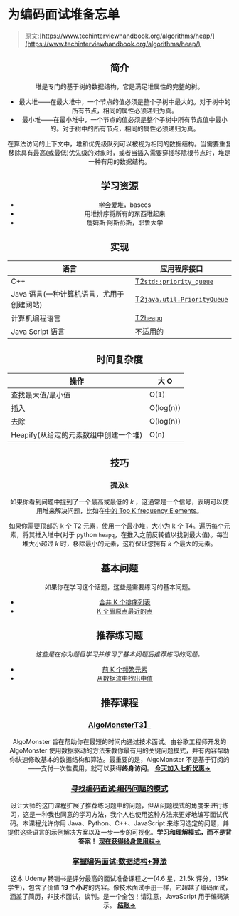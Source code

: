 # 为编码面试堆备忘单

> 原文:[https://www.techinterviewhandbook.org/algorithms/heap/](https://www.techinterviewhandbook.org/algorithms/heap/)

<header>

## 简介[](#introduction "Direct link to heading")

堆是专门的基于树的数据结构，它是满足堆属性的完整的树。

*   最大堆——在最大堆中，一个节点的值必须是整个子树中最大的。对于树中的所有节点，相同的属性必须递归为真。
*   最小堆——在最小堆中，一个节点的值必须是整个子树中所有节点值中最小的。对于树中的所有节点，相同的属性必须递归为真。

在算法访问的上下文中，堆和优先级队列可以被视为相同的数据结构。当需要重复移除具有最高(或最低)优先级的对象时，或者当插入需要穿插移除根节点时，堆是一种有用的数据结构。

## 学习资源[](#learning-resources "Direct link to heading")

*   [学会爱堆](https://medium.com/basecs/learning-to-love-heaps-cef2b273a238)，basecs
*   用堆排序将所有的东西堆起来
*   詹姆斯·阿斯彭斯，耶鲁大学

## 实现[](#implementations "Direct link to heading")

| 语言 | 应用程序接口 |
| --- | --- |
| C++ | [T2`std::priority_queue`](https://docs.microsoft.com/en-us/cpp/standard-library/priority-queue-class) |
| Java 语言(一种计算机语言，尤用于创建网站) | [T2`java.util.PriorityQueue`](https://docs.oracle.com/javase/10/docs/api/java/util/PriorityQueue.html) |
| 计算机编程语言 | [T2`heapq`](https://docs.python.org/library/heapq.html) |
| Java Script 语言 | 不适用的 |

## 时间复杂度[](#time-complexity "Direct link to heading")

| 操作 | 大 O |
| --- | --- |
| 查找最大值/最小值 | O(1) |
| 插入 | O(log(n)) |
| 去除 | O(log(n)) |
| Heapify(从给定的元素数组中创建一个堆) | O(n) |

## 技巧[](#techniques "Direct link to heading")

### 提及`k`[](#mention-of-k "Direct link to heading")

如果你看到问题中提到了一个最高或最低的 *k* ，这通常是一个信号，表明可以使用堆来解决问题，比如在[中的 Top K frequency Elements](https://leetcode.com/problems/top-k-frequent-elements/)。

如果你需要顶部的 k 个 T2 元素，使用一个最小堆，大小为 k 个 T4。遍历每个元素，将其推入堆中(对于 python `heapq`，在推入之前反转值以找到最大值)。每当堆大小超过 *k* 时，移除最小的元素，这将保证您拥有 *k* 个最大的元素。

## 基本问题[](#essential-questions "Direct link to heading")

如果你在学习这个话题，这些是需要练习的基本问题。

*   [合并 K 个排序列表](https://leetcode.com/problems/merge-k-sorted-lists/)
*   [K 个离原点最近的点](https://leetcode.com/problems/k-closest-points-to-origin/)

## 推荐练习题[](#recommended-practice-questions "Direct link to heading")

*这些是在你为题目学习并练习了基本问题后推荐练习的问题。*

*   [前 K 个频繁元素](https://leetcode.com/problems/top-k-frequent-elements/)
*   [从数据流中找出中值](https://leetcode.com/problems/find-median-from-data-stream/)

## 推荐课程[](#recommended-courses "Direct link to heading")

### [AlgoMonster](https://shareasale.com/r.cfm?b=1873647&u=3114753&m=114505&urllink=&afftrack=)[T3】](#algomonster "Direct link to heading")

AlgoMonster 旨在帮助你在最短的时间内通过技术面试。由谷歌工程师开发的 AlgoMonster 使用数据驱动的方法来教你最有用的关键问题模式，并有内容帮助你快速修改基本的数据结构和算法。最重要的是，AlgoMonster 不是基于订阅的——支付一次性费用，就可以获得**终身访问**。 [**今天加入七折优惠→**](https://shareasale.com/r.cfm?b=1873647&u=3114753&m=114505&urllink=&afftrack=)

### [寻找编码面试:编码问题的模式](https://designgurus.org/link/kJSIoU?url=https%3A%2F%2Fdesigngurus.org%2Fcourse%3Fcourseid%3Dgrokking-the-coding-interview)[](#grokking-the-coding-interview-patterns-for-coding-questions "Direct link to heading")

设计大师的这门课程扩展了推荐练习题中的问题，但从问题模式的角度来进行练习，这是一种我也同意的学习方法，我个人也使用这种方法来更好地编写面试代码。本课程允许你用 Java、Python、C++、JavaScript 来练习选定的问题，并提供这些语言的示例解决方案以及一步一步的可视化。**学习和理解模式，而不是背答案！** [**现在获得终身使用权→**](https://designgurus.org/link/kJSIoU?url=https%3A%2F%2Fdesigngurus.org%2Fcourse%3Fcourseid%3Dgrokking-the-coding-interview)

### [掌握编码面试:数据结构+算法](https://fxo.co/DQpY)[](#master-the-coding-interview-data-structures--algorithms "Direct link to heading")

这本 Udemy 畅销书是评分最高的面试准备课程之一(4.6 星，21.5k 评分，135k 学生)，包含了价值 **19 个小时**的内容。像技术面试手册一样，它超越了编码面试，涵盖了简历，非技术面试，谈判。是一个全包！请注意，JavaScript 用于编码演示。 [**结账→**](https://fxo.co/DQpY)

</header>